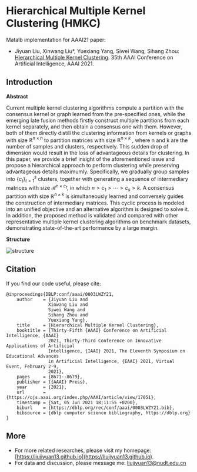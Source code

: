 # Hierarchical Multiple Kernel Clustering (HMKC)

Matalb implementation for AAAI21 paper:

- Jiyuan Liu, Xinwang Liu\*, Yuexiang Yang, Siwei Wang, Sihang Zhou: [Hierarchical Multiple Kernel Clustering](https://liujiyuan13.github.io/pubs/HMKC.pdf). 35th AAAI Conference on Artificial Intelligence, AAAI 2021.

## Introduction
**Abstract**

Current multiple kernel clustering algorithms compute a partition with the consensus kernel or graph learned from the pre-specified ones, while the emerging late fusion methods firstly construct multiple partitions from each kernel separately, and then obtain a consensus one with them. However, both of them directly distill the clustering information from kernels or graphs with size $\mathbb{R}^{n\times n}$  to partition matrices with size $\mathbb{R}^{n\times k}$ , where n and k are the number of samples and clusters, respectively. This sudden drop of dimension would result in the loss of advantageous details for clustering. In this paper, we provide a brief insight of the aforementioned issue and propose a hierarchical approach to perform clustering while preserving advantageous details maximumly. Specifically, we gradually group samples into $\{c_t\}_{t=1}^s$ clusters, together with generating a sequence of intermediary matrices with size $\mathcal{R}^{n\times c_t}$, in which $n>c_1>\cdots>c_s>k$. A consensus partition with size $\mathbb{R}^{n\times k}$ is simultaneously learned and conversely guides the construction of intermediary matrices. This cyclic process is modeled into an unified objective and an alternative algorithm is designed to solve it. In addition, the proposed method is validated and compared with other representative multiple kernel clustering algorithms on benchmark datasets, demonstrating state-of-the-art performance by a large margin.

**Structure**

![structure](https://github.com/liujiyuan13/HMKC-code_release/blob/main/fig/framework_with_graph-crop.png)

## Citation

If you find our code useful, please cite:

	@inproceedings{DBLP:conf/aaai/0003LWZY21,
		author    = {Jiyuan Liu and
		            Xinwang Liu and
		            Siwei Wang and
		            Sihang Zhou and
		            Yuexiang Yang},
		title     = {Hierarchical Multiple Kernel Clustering},
		booktitle = {Thirty-Fifth {AAAI} Conference on Artificial Intelligence, {AAAI}
		            2021, Thirty-Third Conference on Innovative Applications of Artificial
		            Intelligence, {IAAI} 2021, The Eleventh Symposium on Educational Advances
		            in Artificial Intelligence, {EAAI} 2021, Virtual Event, February 2-9,
		            2021},
		pages     = {8671--8679},
		publisher = {{AAAI} Press},
		year      = {2021},
		url       = {https://ojs.aaai.org/index.php/AAAI/article/view/17051},
		timestamp = {Sat, 05 Jun 2021 18:11:55 +0200},
		biburl    = {https://dblp.org/rec/conf/aaai/0003LWZY21.bib},
		bibsource = {dblp computer science bibliography, https://dblp.org}
	}

## More
- For more related researches, please visit my homepage: [https://liujiyuan13.github.io](https://liujiyuan13.github.io).
- For data and discussion, please message me: liujiyuan13@nudt.edu.cn





